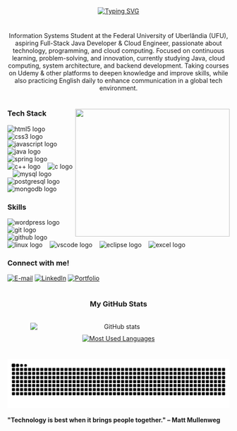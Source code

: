 <div align="center">
  <a href="https://git.io/typing-svg">
    <img src="https://readme-typing-svg.demolab.com?center=true&vCenter=true&size=30&color=00FF7F&lines=Hi+There!+＼(＾▽＾)／;+Welcome+to+my+profile!;Hope+you+like+it!;" alt="Typing SVG">
  </a>
</div>

#

<p align="center">
 Information Systems Student at the Federal University of Uberlândia (UFU), aspiring Full-Stack Java Developer & Cloud Engineer, passionate about technology, programming, and cloud computing. Focused on continuous learning, problem-solving, and innovation, currently studying Java, cloud computing, system architecture, and backend development. Taking courses on Udemy & other platforms to deepen knowledge and improve skills, while also practicing English daily to enhance communication in a global tech environment.
</p>
  
#

<img align="right" alt="" width="350px" height="290px" src="https://i.pinimg.com/originals/95/71/7f/95717f5700f2b66b58402f32f4915db7.gif">

<h3 align="left">Tech Stack </h3>

<div align="left">
  <img src="https://cdn.jsdelivr.net/gh/devicons/devicon/icons/html5/html5-original.svg" height="30" alt="html5 logo"  />
  <img width="8" />
  <img src="https://cdn.jsdelivr.net/gh/devicons/devicon/icons/css3/css3-original.svg" height="30" alt="css3 logo"  />
  <img width="8" />
  <img src="https://cdn.jsdelivr.net/gh/devicons/devicon/icons/javascript/javascript-plain.svg" height="30" alt="javascript logo"  />
  <img width="8" />
  <img src="https://cdn.jsdelivr.net/gh/devicons/devicon/icons/java/java-original.svg" height="30" alt="java logo"  />
  <img width="8" />
  <img src="https://cdn.jsdelivr.net/gh/devicons/devicon/icons/spring/spring-original.svg" height="30" alt="spring logo"  />
  <img width="8" />
  <img src="https://cdn.jsdelivr.net/gh/devicons/devicon/icons/cplusplus/cplusplus-original.svg" height="30" alt="c++ logo"  />
  <img width="8" />
  <img src="https://cdn.jsdelivr.net/gh/devicons/devicon/icons/c/c-original.svg" height="30" alt="c logo"  />
  <img width="8" />
  <img src="https://cdn.jsdelivr.net/gh/devicons/devicon/icons/mysql/mysql-original.svg" height="30" alt="mysql logo"  />
  <img width="8" />
  <img src="https://cdn.jsdelivr.net/gh/devicons/devicon/icons/postgresql/postgresql-original.svg" height="30" alt="postgresql logo"  />
  <img width="8" />
  <img src="https://cdn.jsdelivr.net/gh/devicons/devicon/icons/mongodb/mongodb-original.svg" height="30" alt="mongodb logo"  />
  <img width="8" />
</div>

<h3 align="left">Skills </h3>

<div align="left">
  <img src="https://cdn.jsdelivr.net/gh/devicons/devicon/icons/wordpress/wordpress-original.svg" height="30" alt="wordpress logo" />
  <img width="8" />
  <img src="https://cdn.jsdelivr.net/gh/devicons/devicon/icons/git/git-original.svg" height="30" alt="git logo" />
  <img width="8" />
  <img src="https://cdn.jsdelivr.net/gh/devicons/devicon/icons/github/github-original.svg" height="30" alt="github logo" />
  <img width="8" />
  <img src="https://cdn.jsdelivr.net/gh/devicons/devicon/icons/linux/linux-original.svg" height="30" alt="linux logo" />
  <img width="8" />
  <img src="https://cdn.jsdelivr.net/gh/devicons/devicon/icons/vscode/vscode-original.svg" height="30" alt="vscode logo" />
  <img width="8" />
  <img src="https://cdn.jsdelivr.net/gh/devicons/devicon/icons/eclipse/eclipse-original.svg" height="30" alt="eclipse logo" />
  <img width="8" />
  <img src="https://cdn.jsdelivr.net/gh/simple-icons/simple-icons/icons/microsoftexcel.svg" height="30" alt="excel logo"/>
  <img width="8" />
</div>

<h3 align="left">Connect with me!</h3>  

[![E-mail](https://img.shields.io/badge/-Email-2E7D32?style=for-the-badge&logo=microsoft-outlook&logoColor=white)](mailto:augustofariapereira@hotmail.com)  [![LinkedIn](https://img.shields.io/badge/-LinkedIn-2E7D32?style=for-the-badge&logo=linkedin&logoColor=white)](https://www.linkedin.com/in/augusto-faria21/)  [![Portfolio](https://img.shields.io/badge/-Portfolio-2E7D32?style=for-the-badge&logo=github&logoColor=white)](https://github.com/augustofaria2/)  

#

<div style="text-align: center;" align="center">
  <h3>My GitHub Stats </h3>
  <br>
  <div style="display: flex; justify-content: center; gap: 10px; flex-wrap: wrap;">
    <img src="https://github-readme-stats-git-masterrstaa-rickstaa.vercel.app/api?username=augustofaria2&hide_title=true&show_icons=true&include_all_commits=false&count_private=true&line_height=25&hide=issues&bg_color=1A1A1A&title_color=90EE90&text_color=E0FFE0&border_radius=3&border_color=2E8B57&icon_color=7FFFD4&theme=gruvbox" alt="GitHub stats" width="400">

  <a href="https://github.com/augustofaria2/github-readme-stats">
      <img src="https://github-readme-stats-git-masterrstaa-rickstaa.vercel.app/api/top-langs/?username=augustofaria2&line_height=10&card_width=400&layout=compact&hide_title=false&count_private=true&langs_count=4&show_icons=true&title_color=90EE90&hide=html,scss,less&bg_color=1A1A1A&text_color=E0FFE0&border_radius=3&border_color=2E8B57&count_private=true" alt="Most Used Languages" width="420">
    </a>
  </div>
</div>

#

<picture align="center">
  <source media="(prefers-color-scheme: dark)" srcset="https://raw.githubusercontent.com/augustofaria2/augustofaria2/output/github-contribution-grid-snake-dark.svg">
  <source media="(prefers-color-scheme: light)" srcset="https://raw.githubusercontent.com/augustofaria2/augustofaria2/output/github-contribution-grid-snake-dark.svg">
  <img align="center" alt="github contribution grid snake animation" src="https://raw.githubusercontent.com/augustofaria2/augustofaria2/output/github-contribution-grid-snake.svg">
</picture>

<h4>"Technology is best when it brings people together." – Matt Mullenweg </h4>
